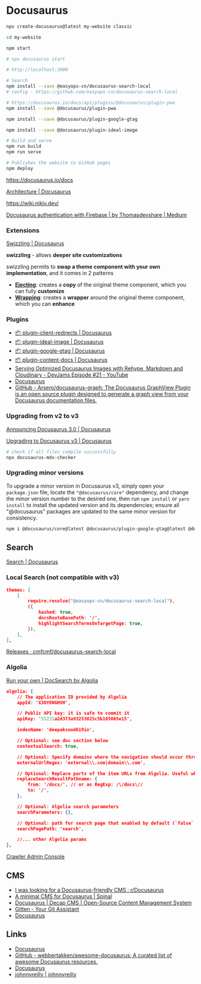# Docusaurus

```bash
npx create-docusaurus@latest my-website classic

cd my-website

npm start

# npx docusaurus start

# http://localhost:3000

# Search
npm install --save @easyops-cn/docusaurus-search-local
# config - https://github.com/easyops-cn/docusaurus-search-local

# https://docusaurus.io/docs/api/plugins/@docusaurus/plugin-pwa
npm install --save @docusaurus/plugin-pwa

npm install --save @docusaurus/plugin-google-gtag

npm install --save @docusaurus/plugin-ideal-image

# Build and serve
npm run build
npm run serve

# Publishes the website to GitHub pages
npm deploy
```

https://docusaurus.io/docs

[Architecture | Docusaurus](https://docusaurus.io/docs/next/advanced/architecture)

https://wiki.nikiv.dev/

[Docusaurus authentication with Firebase | by Thomasdevshare | Medium](https://medium.com/@thomasdevshare/docusaurus-authentication-with-firebase-c824da24bc51)

### Extensions

[Swizzling | Docusaurus](https://docusaurus.io/docs/swizzling)

**swizzling** - allows **deeper site customizations**

swizzling permits to **swap a theme component with your own implementation**, and it comes in 2 patterns

- [**Ejecting**](https://docusaurus.io/docs/swizzling#ejecting): creates a **copy** of the original theme component, which you can fully **customize**
- [**Wrapping**](https://docusaurus.io/docs/swizzling#wrapping): creates a **wrapper** around the original theme component, which you can **enhance**

### Plugins

- [📦 plugin-client-redirects | Docusaurus](https://docusaurus.io/docs/api/plugins/@docusaurus/plugin-client-redirects)
- [📦 plugin-ideal-image | Docusaurus](https://docusaurus.io/docs/api/plugins/@docusaurus/plugin-ideal-image)
- [📦 plugin-google-gtag | Docusaurus](https://docusaurus.io/docs/api/plugins/@docusaurus/plugin-google-gtag)
- [📦 plugin-content-docs | Docusaurus](https://docusaurus.io/docs/api/plugins/@docusaurus/plugin-content-docs)
- [Serving Optimized Docusaurus Images with Rehype, Markdown and Cloudinary - DevJams Episode #21 - YouTube](https://www.youtube.com/watch?v=9oBWMDK0Av4)
- [Docusaurus](https://docusaurus.io/docs/api/themes/@docusaurus/theme-live-codeblock)
- [GitHub - Arsero/docusaurus-graph: The Docusaurus GraphView Plugin is an open source plugin designed to generate a graph view from your Docusaurus documentation files.](https://github.com/Arsero/docusaurus-graph)

### Upgrading from v2 to v3

[Announcing Docusaurus 3.0 | Docusaurus](https://docusaurus.io/blog/releases/3.0)

[Upgrading to Docusaurus v3 | Docusaurus](https://docusaurus.io/docs/migration/v3)

```bash
# check if all files compile successfully
npx docusaurus-mdx-checker
```

### Upgrading minor versions

To upgrade a minor version in Docusaurus v3, simply open your `package.json` file, locate the `"@docusaurus/core"` dependency, and change the minor version number to the desired one, then run `npm install` or `yarn install` to install the updated version and its dependencies; ensure all "@docusaurus" packages are updated to the same minor version for consistency.

```bash
npm i @docusaurus/core@latest @docusaurus/plugin-google-gtag@latest @docusaurus/plugin-ideal-image@latest @docusaurus/plugin-pwa@latest @docusaurus/preset-classic@latest @docusaurus/module-type-aliases@latest @docusaurus/types@latest
```

## Search

[Search | Docusaurus](https://docusaurus.io/docs/search)

### Local Search (not compatible with v3)

```json
themes: [
    [
        require.resolve("@easyops-cn/docusaurus-search-local"),
        ({
            hashed: true,
            docsRouteBasePath: '/',
            highlightSearchTermsOnTargetPage: true,
        }),
    ],
],
```

[Releases · cmfcmf/docusaurus-search-local](https://github.com/cmfcmf/docusaurus-search-local/releases)

### Algolia

[Run your own | DocSearch by Algolia](https://docsearch.algolia.com/docs/legacy/run-your-own/)

```json
algolia: {
    // The application ID provided by Algolia
    appId: 'X3OY8NGHVH',

    // Public API key: it is safe to commit it
    apiKey: '55231a2d373a93253025c5b165065e15',

    indexName: 'deepaksood619io',

    // Optional: see doc section below
    contextualSearch: true,

    // Optional: Specify domains where the navigation should occur through window.location instead on history.push. Useful when our Algolia config crawls multiple documentation sites and we want to navigate with window.location.href to them.
    externalUrlRegex: 'external\\.com|domain\\.com',

    // Optional: Replace parts of the item URLs from Algolia. Useful when using the same search index for multiple deployments using a different baseUrl. You can use regexp or string in the `from` param. For example: localhost:3000 vs myCompany.com/docs
    replaceSearchResultPathname: {
        from: '/docs/', // or as RegExp: /\/docs\//
        to: '/',
    },

    // Optional: Algolia search parameters
    searchParameters: {},

    // Optional: path for search page that enabled by default (`false` to disable it)
    searchPagePath: 'search',

    //... other Algolia params
},
```

[Crawler Admin Console](https://crawler.algolia.com/)

## CMS

- [I was looking for a Docusaurus-friendly CMS : r/Docusaurus](https://www.reddit.com/r/Docusaurus/comments/1geqz1q/i_was_looking_for_a_docusaurusfriendly_cms/)
- [A minimal CMS for Docusaurus | Spinal](https://spinalcms.com/cms-for-docusaurus/)
- [Docusaurus | Decap CMS | Open-Source Content Management System](https://decapcms.org/docs/docusaurus/)
- [Gitten - Your Git Assistant](https://www.insightest.app/apps/gitten/#/)
- [Docusaurus](https://docusaurus.io/feature-requests/p/make-content-editing-easier)

## Links

- [Docusaurus](https://docusaurus.io/docs/blog)
- [GitHub - webbertakken/awesome-docusaurus: A curated list of awesome Docusaurus resources.](https://github.com/webbertakken/awesome-docusaurus)
- [Docusaurus](https://docusaurus.io/docs/seo)
- [johnnyreilly | johnnyreilly](https://johnnyreilly.com/)
